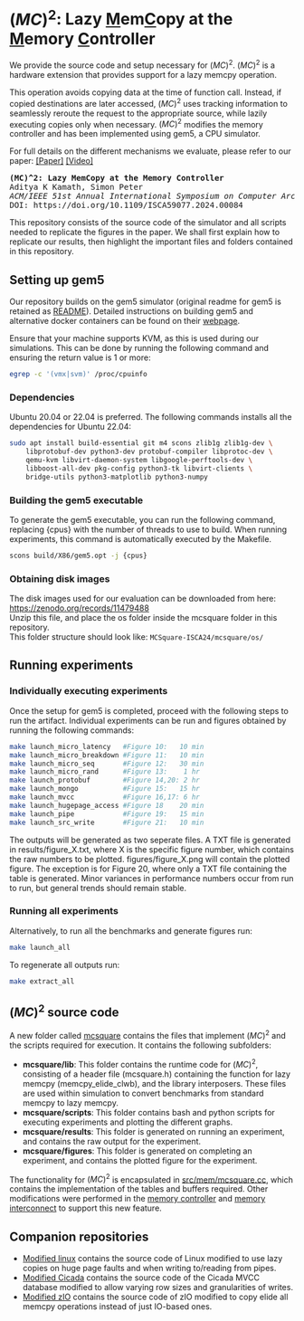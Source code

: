 
# $(MC)^{2}$: Lazy <ins>M</ins>em<ins>C</ins>opy at the <ins>M</ins>emory <ins>C</ins>ontroller

We provide the source code and setup necessary for $(MC)^{2}$. 
$(MC)^{2}$ is a hardware extension that provides support for a lazy memcpy operation. 

This operation avoids copying data at the time of function call.  Instead, if copied destinations are later accessed, $(MC)^{2}$ uses tracking information to seamlessly reroute the request to the appropriate source, while lazily executing copies only when necessary. $(MC)^{2}$ modifies the memory controller and has been implemented using gem5, a CPU simulator.

For full details on the different mechanisms we evaluate, please refer to our paper: [[Paper]](https://akkamath.github.io/publication/ISCA24-MCSquare) [[Video]](https://youtu.be/gMgQGgUI1xA)
<pre>
<b>(MC)^2: Lazy MemCopy at the Memory Controller</b>
Aditya K Kamath, Simon Peter
<i>ACM/IEEE 51st Annual International Symposium on Computer Architecture (ISCA), 2024</i>
DOI: https://doi.org/10.1109/ISCA59077.2024.00084
</pre>

This repository consists of the source code of the simulator and all scripts needed to replicate the figures in the paper.
We shall first explain how to replicate our results, then highlight the important files and folders contained in this repository.

## Setting up gem5
Our repository builds on the gem5 simulator (original readme for gem5 is retained as [README](./README)).
Detailed instructions on building gem5 and alternative docker containers can be found on their [webpage](https://www.gem5.org/documentation/general_docs/building).

Ensure that your machine supports KVM, as this is used during our simulations. This can be done by running the following command and ensuring the return value is 1 or more:
```bash
egrep -c '(vmx|svm)' /proc/cpuinfo
```

### Dependencies
Ubuntu 20.04 or 22.04 is preferred.
The following commands installs all the dependencies for Ubuntu 22.04:
```bash
sudo apt install build-essential git m4 scons zlib1g zlib1g-dev \
    libprotobuf-dev python3-dev protobuf-compiler libprotoc-dev \
    qemu-kvm libvirt-daemon-system libgoogle-perftools-dev \
    libboost-all-dev pkg-config python3-tk libvirt-clients \
    bridge-utils python3-matplotlib python3-numpy
```

### Building the gem5 executable
To generate the gem5 executable, you can run the following command, replacing {cpus} with the number of threads to use to build. 
When running experiments, this command is automatically executed by the Makefile. 
```bash
scons build/X86/gem5.opt -j {cpus}
```

### Obtaining disk images
The disk images used for our evaluation can be downloaded from here: https://zenodo.org/records/11479488   
Unzip this file, and place the os folder inside the mcsquare folder in this repository.   
This folder structure should look like: ```MCSquare-ISCA24/mcsquare/os/```

## Running experiments

### Individually executing experiments

Once the setup for gem5 is completed, proceed with the following steps to run the artifact. 
Individual experiments can be run and figures obtained by running the following commands:
```bash
make launch_micro_latency   #Figure 10:   10 min
make launch_micro_breakdown #Figure 11:   10 min
make launch_micro_seq       #Figure 12:   30 min
make launch_micro_rand      #Figure 13:    1 hr
make launch_protobuf        #Figure 14,20: 2 hr
make launch_mongo           #Figure 15:   15 hr
make launch_mvcc            #Figure 16,17: 6 hr
make launch_hugepage_access #Figure 18    20 min
make launch_pipe            #Figure 19:   15 min
make launch_src_write       #Figure 21:   10 min
```
The outputs will be generated as two seperate files. A TXT file is generated in results/figure_X.txt, where X is the specific figure number, which contains the raw numbers to be plotted. figures/figure_X.png will contain the plotted figure. The exception is for Figure 20, where only a TXT file containing the table is generated.
Minor variances in performance numbers occur from run to run, but general trends should remain stable.

### Running all experiments

Alternatively, to run all the benchmarks and generate figures run:
```bash
make launch_all 
```
To regenerate all outputs run: 
```bash
make extract_all
```

## $(MC)^{2}$ source code
A new folder called [mcsquare](./mcsquare) contains the files that implement $(MC)^{2}$ and the scripts required for execution. It contains the following subfolders:
- **mcsquare/lib**: This folder contains the runtime code for $(MC)^{2}$, consisting of a header file (mcsquare.h) containing the function for lazy memcpy (memcpy_elide_clwb), and the library interposers. These files are used within simulation to convert benchmarks from standard memcpy to lazy memcpy. 
- **mcsquare/scripts**: This folder contains bash and python scripts for executing experiments and plotting the different graphs.
- **mcsquare/results**: This folder is generated on running an experiment, and contains the raw output for the experiment.
- **mcsquare/figures**: This folder is generated on completing an experiment, and contains the plotted figure for the experiment.

The functionality for $(MC)^{2}$ is encapsulated in [src/mem/mcsquare.cc](./src/mem/mcsquare.cc), which contains the implementation of the tables and buffers required. Other modifications were performed in the [memory controller](./src/mem/mem_ctrl.cc) and [memory interconnect](./src/mem/coherent_xbar.cc) to support this new feature.

## Companion repositories
- [Modified linux](https://github.com/AKKamath/linux-5.7) contains the source code of Linux modified to use lazy copies on huge page faults and when writing to/reading from pipes.
- [Modified Cicada](https://github.com/AKKamath/cicada-engine) contains the source code of the Cicada MVCC database modified to allow varying row sizes and granularities of writes.
- [Modified zIO](https://github.com/AKKamath/zIO) contains the source code of zIO modified to copy elide all memcpy operations instead of just IO-based ones.
